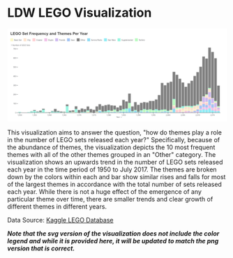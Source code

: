# LDW LEGO Visualization
![](LDWLegoVisualization.png)

This visualization aims to answer the question, "how do themes play a role in the number of LEGO sets released each year?" Specifically, because of the abundance of themes, the visualization depicts the 10 most frequent themes with all of the other themes grouped in an "Other" category. The visualization shows an upwards trend in the number of LEGO sets released each year in the time period of 1950 to July 2017. The themes are broken down by the colors within each and bar show similar rises and falls for most of the largest themes in accordance with the total number of sets released each year. While there is not a huge effect of the emergence of any particular theme over time, there are smaller trends and clear growth of different themes in different years.

Data Source: [Kaggle LEGO Database](https://www.kaggle.com/datasets/rtatman/lego-database)

***Note that the svg version of the visualization does not include the color legend and while it is provided here, it will be updated to match the png version that is correct.***

